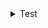 
<details>  
<summary>Test</summary>  
  
This is the content that will be hidden by default  
and revealed when the user clicks on the toggle.  
  
</details>